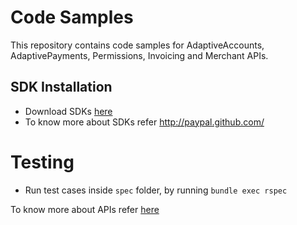 Code Samples
================

This repository contains code samples for AdaptiveAccounts, AdaptivePayments, Permissions, Invoicing and Merchant APIs.

## SDK Installation

*	Download SDKs [here](https://www.x.com/developers/paypal/documentation-tools/paypal-sdk-index)
*	To know more about SDKs refer http://paypal.github.com/

Testing
===========

* Run test cases inside `spec` folder, by running `bundle exec rspec`


To know more about APIs refer [here](https://www.x.com/developers/paypal/documentation-tools/api)

